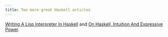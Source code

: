 ```yaml
---
title: Two more great Haskell articles
---
```


[Writing A Lisp Interpreter In Haskell](http://www.defmacro.org/ramblings/lisp-in-haskell.html#real-world "defmacro - Writing A Lisp Interpreter In Haskell") and [On Haskell, Intuition And Expressive Power](http://www.defmacro.org/ramblings/haskell-productivity.html "defmacro - On Haskell, Intuition And Expressive Power").

